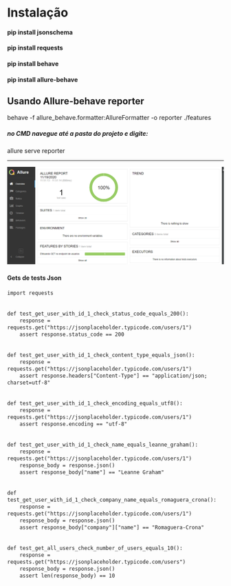 # Instalação

#### pip install jsonschema
#### pip install requests
#### pip install behave
#### pip install allure-behave


## Usando Allure-behave reporter

behave -f allure_behave.formatter:AllureFormatter -o reporter ./features

##### no CMD navegue até a pasta do projeto e digite:
allure serve reporter
******************************************
![AllureReporter](allure.png)

#### Gets de tests Json

````
import requests


def test_get_user_with_id_1_check_status_code_equals_200():
    response = requests.get("https://jsonplaceholder.typicode.com/users/1")
    assert response.status_code == 200


def test_get_user_with_id_1_check_content_type_equals_json():
    response = requests.get("https://jsonplaceholder.typicode.com/users/1")
    assert response.headers["Content-Type"] == "application/json; charset=utf-8"


def test_get_user_with_id_1_check_encoding_equals_utf8():
    response = requests.get("https://jsonplaceholder.typicode.com/users/1")
    assert response.encoding == "utf-8"


def test_get_user_with_id_1_check_name_equals_leanne_graham():
    response = requests.get("https://jsonplaceholder.typicode.com/users/1")
    response_body = response.json()
    assert response_body["name"] == "Leanne Graham"


def test_get_user_with_id_1_check_company_name_equals_romaguera_crona():
    response = requests.get("https://jsonplaceholder.typicode.com/users/1")
    response_body = response.json()
    assert response_body["company"]["name"] == "Romaguera-Crona"


def test_get_all_users_check_number_of_users_equals_10():
    response = requests.get("https://jsonplaceholder.typicode.com/users")
    response_body = response.json()
    assert len(response_body) == 10
````
